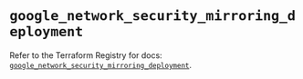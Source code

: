 # `google_network_security_mirroring_deployment`

Refer to the Terraform Registry for docs: [`google_network_security_mirroring_deployment`](https://registry.terraform.io/providers/hashicorp/google-beta/6.14.0/docs/resources/google_network_security_mirroring_deployment).
